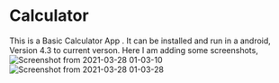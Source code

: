 # Calculator
This is a Basic Calculator App .
It can be installed and run in a android, Version 4.3 to current verson.
Here I am adding some screenshots,
![Screenshot from 2021-03-28 01-03-10](https://user-images.githubusercontent.com/81280771/112732746-fdf39500-8f65-11eb-9634-05dedb999836.png)
![Screenshot from 2021-03-28 01-03-28](https://user-images.githubusercontent.com/81280771/112732749-00ee8580-8f66-11eb-93f4-00306dfb1a78.png)
